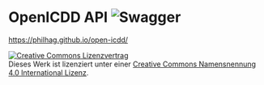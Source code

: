 # OpenICDD API ![Swagger](https://img.shields.io/badge/-Swagger-%23Clojure?style=for-the-badge&logo=swagger&logoColor=white)

https://philhag.github.io/open-icdd/


<a rel="license" href="http://creativecommons.org/licenses/by/4.0/"><img alt="Creative Commons Lizenzvertrag" style="border-width:0" src="https://i.creativecommons.org/l/by/4.0/88x31.png" /></a><br />Dieses Werk ist lizenziert unter einer <a rel="license" href="http://creativecommons.org/licenses/by/4.0/">Creative Commons Namensnennung 4.0 International Lizenz</a>.
